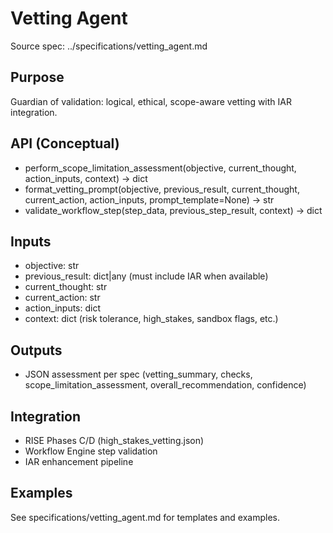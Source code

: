 # Vetting Agent

Source spec: ../specifications/vetting_agent.md

## Purpose
Guardian of validation: logical, ethical, scope-aware vetting with IAR integration.

## API (Conceptual)
- perform_scope_limitation_assessment(objective, current_thought, action_inputs, context) -> dict
- format_vetting_prompt(objective, previous_result, current_thought, current_action, action_inputs, prompt_template=None) -> str
- validate_workflow_step(step_data, previous_step_result, context) -> dict

## Inputs
- objective: str
- previous_result: dict|any (must include IAR when available)
- current_thought: str
- current_action: str
- action_inputs: dict
- context: dict (risk tolerance, high_stakes, sandbox flags, etc.)

## Outputs
- JSON assessment per spec (vetting_summary, checks, scope_limitation_assessment, overall_recommendation, confidence)

## Integration
- RISE Phases C/D (high_stakes_vetting.json)
- Workflow Engine step validation
- IAR enhancement pipeline

## Examples
See specifications/vetting_agent.md for templates and examples.
